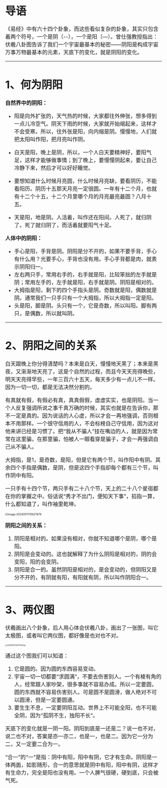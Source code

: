 <span style='font-size:17px'>

# 导语

《易经》中有六十四个卦象，而这些看似复杂的卦象，其实只包含着两个符号，一个是阴（--），一个是阳（—）。曾仕强教授指出：伏羲八卦图告诉了我们一个宇宙最基本的秘密——阴阳是构成宇宙万事万物最基本的元素，天底下的变化，就是阴阳的变化。

------



# 1、何为阴阳

**自然界中的阴阳：**

- 阳是向外扩张的，天气热的时候，大家都往外伸张，想多得到一点儿冷空气。阴天下雨的时候，大家就开始缩起来，这样才不会受寒。所以，往外张是阳，向内缩是阴。慢慢地，人们就把太阳叫作阳，把月亮叫作阴。

- 白天是阳，晚上是阴，所以，一个人白天要精神好，要阳气足，这样才能够做事情；到了晚上，要慢慢阴起来，要让自己冷静下来，然后才可以好好睡觉。
- 要想知道什么时候月亮圆，什么时候月亮缺，要看阴历，不能看阳历。阴历十五那天月亮一定很圆。一年有十二个月，也就有十二个十五，十二个月里哪个月的月亮最亮最圆？八月十五。
- 天是阳，地是阴。人活着，叫作还在阳间。人死了，就归阴了。死了就归阴了，而活着就要阳气十足。



**人体中的阴阳：**

- 手心是阳，手背是阴。阴阳是分不开的，如果不要手背，手心有什么用？光要手心，手背也没有用。手心手背都是肉，就表示阴阳归一。
- 左右两只手，常用右手的，右手就是阳，比较笨拙的左手就是阴；常用左手的，左手就是阳，右手就是阴。阴阳是相对的。
- 大拇指是阳，剩下的四个手指头是阴。奇数就是阳，偶数就是阴。通常我们一只手只有一个大拇指，所以大拇指一定是阳。
- 头是阳，脚是阴。头只有一个，它是奇数，所以叫阳。脚有两只，是偶数，所以就叫阴。

------



# 2、阴阳之间的关系

白天跟晚上你分得清楚吗？本来是白天，慢慢地天黑了；本来是黑夜，又渐渐地天亮了。这是个自然的过程，而且今天天亮得晚些，明天天亮得早些，一年三百六十五天，每天多少有一点儿不一样。因为一切一切，都是无法决然分割的。



有真就有假，有假必有真，真真假假，虚虚实实，也是阴阳。当一个人反复强调所说之事千真万确的时候，其实也就是在告诉你，那不一定是真的。因为说话的人心虚，所以才会一再地强调，否则根本不用那样。一个很守信用的人，不会标榜自己守信用，因为这对他来讲已经是习惯了。把“我从不骗人”挂在嘴边的人，就是因为常常在这里骗，在那里骗，怕被人一眼看穿是骗子，才会一再强调自己从不骗人。



大拇指，是1，是奇数，是阳，但是它有两个节，叫作阳中有阴。其余四个手指是偶数，是阴，但是这四个手指却每个都有三个节，叫作阴中有阳。



一只手有十四个节，两只手有二十八个节，天上的二十八个星宿都在你的掌握之中。俗话说“秀才不出门，便知天下事”，掐指一算，什么都知道了，叫作袖里乾坤。

<img src="https://cdn.jsdelivr.net/gh/xmtxsec/picture/imgl/202405111156087.png" alt="image-20240511115627679" style="zoom:50%;" />


**阴阳之间的关系：**

1. 阴阳是相对的。如果没有相对，你就不知道哪个是阴，哪个是阳。
2. 阴阳是会变动的。这也就解释了为什么阴阳是相对的，阴的会变阳，阳的会变阴。
3. 阴阳是合一的。虽然阴阳是相对的，是会变动的，但阴阳又是分不开的，有阴就有阳，有阳就有阴，所以叫作阴阳合一。

------



# 3、两仪图

伏羲画出八个卦象，后人用心体会伏羲八卦，画出了一张图，叫它太极图，或者叫它两仪图，都好像是也对也不对。

<img src="https://cdn.jsdelivr.net/gh/xmtxsec/picture/imgl/202405111203758.png" alt="202405111203758.png" style="zoom:33%;" />


通过这个图我们可以知道：

1. 它是圆的。因为圆的东西容易变动。
2. 宇宙一切一切都要“求圆满”，不要去伤害别人。一个有棱有角的人，经常跟人家吵架，很多事就不容易办成。所以一定要圆，圆的东西就不容易伤害别人。可是圆不是圆滑，做人绝对不可以圆滑，但是一定要圆通。
3. 要生生不息，一定要阴阳互动。世界上不可能全阳，也不可能全阴，因为“孤阴不生，独阳不长”。



天底下的变化就是一阴一阳。阴阳到底是一还是二？说一也不对，说二也不对，答案是亦一亦二，也是一，也是二。因为它一分为二，又一定要二合为一。



“合一”的“一”是指：阴中有阳，阳中有阴，它才有生命。阴阳是一体两面，如影随形，合一的意思就是阴中有阳，阳中有阴，这样才有生命力，完全是阳也没有用。一个人脾气很硬，硬到底，只会被气死。

</span>